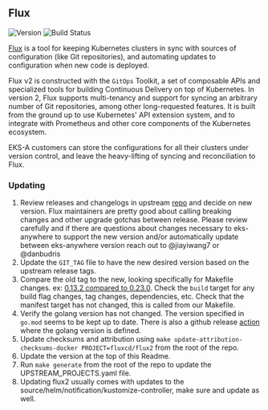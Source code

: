 ## **Flux**
![Version](https://img.shields.io/badge/version-v0.23.0-blue)
![Build Status](https://codebuild.us-west-2.amazonaws.com/badges?uuid=eyJlbmNyeXB0ZWREYXRhIjoiYzRDM0E2d3BGeHZNenB4aVdRY0RqMkhoMUZBdjVHdjZsTSsrVEdhVEw1Sy9DREIwRUlwSEx4MFpoUVBiK2grUnhyT2JodmNVWUVaemFGR2JTOWhkWC9VPSIsIml2UGFyYW1ldGVyU3BlYyI6Im1VckJkV25QbHdyc0hRbmgiLCJtYXRlcmlhbFNldFNlcmlhbCI6MX0%3D&branch=main)

[Flux](https://github.com/fluxcd/flux2) is a tool for keeping Kubernetes clusters in sync with sources of configuration (like Git repositories), and automating updates to configuration when new code is deployed.

Flux v2 is constructed with the `GitOps` Toolkit, a set of composable APIs and specialized tools for building Continuous Delivery on top of Kubernetes. In version 2, Flux supports multi-tenancy and support for syncing an arbitrary number of Git repositories, among other long-requested features. It is built from the ground up to use Kubernetes' API extension system, and to integrate with Prometheus and other core components of the Kubernetes ecosystem.

EKS-A customers can store the configurations for all their clusters under version control, and leave the heavy-lifting of syncing and reconciliation to Flux.


### Updating

1. Review releases and changelogs in upstream [repo](https://github.com/fluxcd/flux2) and decide on new version. 
Flux maintainers are pretty good about calling breaking changes and other upgrade gotchas between release.  Please
review carefully and if there are questions about changes necessary to eks-anywhere to support the new version
and/or automatically update between eks-anywhere version reach out to @jiayiwang7 or @danbudris
1. Update the `GIT_TAG` file to have the new desired version based on the upstream release tags.
1. Compare the old tag to the new, looking specifically for Makefile changes. 
ex: [0.13.2 compared to 0.23.0](https://github.com/fluxcd/flux2/compare/v0.13.2...v0.23.0). Check the `build` target for
any build flag changes, tag changes, dependencies, etc. Check that the manifest target has not changed, this is called
from our Makefile.
1. Verify the golang version has not changed. The version specified in `go.mod` seems to be kept up to date.  There is also
a github release [action](https://github.com/fluxcd/flux2/blob/main/.github/workflows/release.yaml#L18) where the golang version
is defined.
1. Update checksums and attribution using `make update-attribution-checksums-docker PROJECT=fluxcd/flux2` from the root of the repo.
1. Update the version at the top of this Readme.
1. Run `make generate` from the root of the repo to update the UPSTREAM_PROJECTS.yaml file.
1. Updating flux2 usually comes with updates to the source/helm/notification/kustomize-controller, make sure and update as well.
